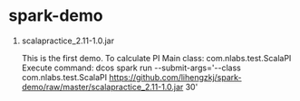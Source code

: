 # spark-demo

1. scalapractice_2.11-1.0.jar
	
	This is the first demo. To calculate PI
	Main class: com.nlabs.test.ScalaPI
	Execute command: dcos spark run --submit-args='--class com.nlabs.test.ScalaPI https://github.com/lihengzkj/spark-demo/raw/master/scalapractice_2.11-1.0.jar 30'
